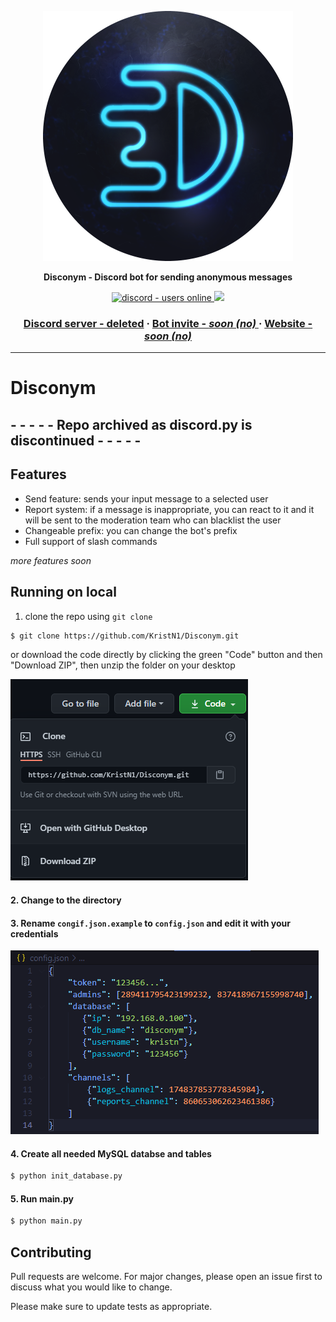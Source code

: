 <p align="center">
  <img width="400" height="400" src="https://github.com/KristN1/Disconym/blob/main/imgs/logo-circle.png?raw=true" alt="Disconym Logo Circle" />
</p>

<p align="center">
  <strong>Disconym - Discord bot for sending anonymous messages</strong>
</p>

<p align="center">
  <a href="https://discord.gg/123456">
    <img src="https://img.shields.io/website-up-down-green-red/http/cv.lbesson.qc.to.svg" alt="discord - users online" />
  </a>
  <img src="https://img.shields.io/badge/Made%20with-Python-1f425f.svg">
</p>

<h3 align="center">
  <a href="https://discord.gg/6YYF68zzPK">Discord server - deleted</a>
  <span> · </span>
  <a href="https://discord.gg/123456">Bot invite - <i>soon (no) </i></a>
  <span> · </span>
  <a href="https://kristn.tech">Website - <i>soon (no)</i></a>
</h3>

---

# Disconym

##  - - - - - Repo archived as discord.py is discontinued - - - - - 

## Features

- Send feature: sends your input message to a selected user
- Report system: if a message is inappropriate, you can react to it and it will be sent to the moderation team who can blacklist the user
- Changeable prefix: you can change the bot's prefix
- Full support of slash commands

*more features soon*

## Running on local

1. clone the repo using `git clone`
```bash
$ git clone https://github.com/KristN1/Disconym.git
```
or download the code directly by clicking the green "Code" button and then "Download ZIP", then unzip the folder on your desktop

![How to download zip](https://github.com/KristN1/Disconym/blob/main/imgs/how-to-download.PNG?raw=true)



#### 2. Change to the directory
#### 3. Rename `congif.json.example` to `config.json` and edit it with your credentials 
![Config example](https://raw.githubusercontent.com/KristN1/Disconym/main/imgs/config.json-example.png)

#### 4. Create all needed MySQL databse and tables
```bash
$ python init_database.py
```

#### 5. Run main.py
```bash
$ python main.py
```

## Contributing
Pull requests are welcome. For major changes, please open an issue first to discuss what you would like to change.

Please make sure to update tests as appropriate.